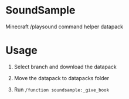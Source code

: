 # SoundSample

Minecraft /playsound command helper datapack

# Usage

1. Select branch and download the datapack

2. Move the datapack to datapacks folder

3. Run `/function soundsample:_give_book`
